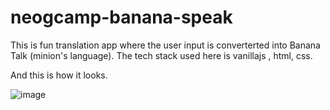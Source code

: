 # neogcamp-banana-speak

This is fun translation app where the user input is converterted into Banana Talk (minion's language).
The tech stack used here is vanillajs , html, css.

And this is how it looks.

![image](https://user-images.githubusercontent.com/36558702/208851207-705608bb-e2bd-4185-bbf8-b471f312f978.png)

